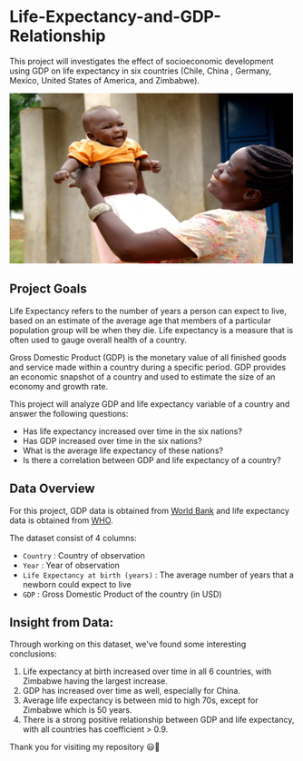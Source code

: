 # Life-Expectancy-and-GDP-Relationship
This project will investigates the effect of socioeconomic development using GDP on life expectancy in six countries (Chile, China , Germany, Mexico, United States of America, and Zimbabwe).

<img src="https://github.com/fikrionii/Life-Expectancy-and-GDP-Relationship/blob/main/life%20expectancy_mother.jpg" width="500" height="300" />

## Project Goals
Life Expectancy refers to the number of years a person can expect to live, based on an estimate of the average age that members of a particular population group will be when they die. Life expectancy is a measure that is often used to gauge overall health of a country.

Gross Domestic Product (GDP) is the monetary value of all finished goods and service made within a country during a specific period. GDP provides an economic snapshot of a country and used to estimate the size of an economy and growth rate.

This project will analyze GDP and life expectancy variable of a country and answer the following questions:
- Has life expectancy increased over time in the six nations?
- Has GDP increased over time in the six nations?
- What is the average life expectancy of these nations?
- Is there a correlation between GDP and life expectancy of a country?

## Data Overview

For this project, GDP data is obtained from [World Bank](https://data.worldbank.org/indicator/NY.GDP.MKTP.CD) and life expectancy data is obtained from [WHO](https://apps.who.int/gho/data/node.main.688).

The dataset consist of 4 columns:
- `Country` : Country of observation
- `Year` : Year of observation
- `Life Expectancy at birth (years)` : The average number of years that a newborn could expect to live
- `GDP` : Gross Domestic Product of the country (in USD)

## Insight from Data:
Through working on this dataset, we've found some interesting conclusions:
1. Life expectancy at birth increased over time in all 6 countries, with Zimbabwe having the largest increase.
2. GDP has increased over time as well, especially for China.
3. Average life expectancy is between mid to high 70s, except for Zimbabwe which is 50 years.
4. There is a strong positive relationship between GDP and life expectancy, with all countries has coefficient > 0.9.

Thank you for visiting my repository 😃👏

